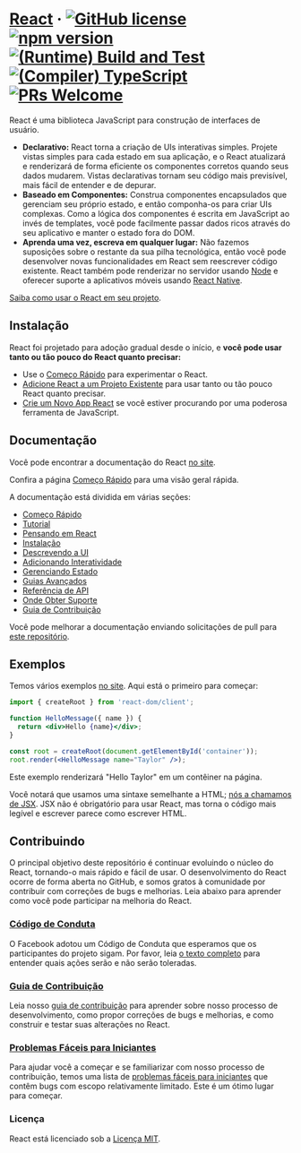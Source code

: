 # [React](https://react.dev/) &middot; [![GitHub license](https://img.shields.io/badge/license-MIT-blue.svg)](https://github.com/facebook/react/blob/main/LICENSE) [![npm version](https://img.shields.io/npm/v/react.svg?style=flat)](https://www.npmjs.com/package/react) [![(Runtime) Build and Test](https://github.com/facebook/react/actions/workflows/runtime_build_and_test.yml/badge.svg)](https://github.com/facebook/react/actions/workflows/runtime_build_and_test.yml) [![(Compiler) TypeScript](https://github.com/facebook/react/actions/workflows/compiler_typescript.yml/badge.svg?branch=main)](https://github.com/facebook/react/actions/workflows/compiler_typescript.yml) [![PRs Welcome](https://img.shields.io/badge/PRs-welcome-brightgreen.svg)](https://legacy.reactjs.org/docs/how-to-contribute.html#your-first-pull-request)

React é uma biblioteca JavaScript para construção de interfaces de usuário.

* **Declarativo:** React torna a criação de UIs interativas simples. Projete vistas simples para cada estado em sua aplicação, e o React atualizará e renderizará de forma eficiente os componentes corretos quando seus dados mudarem. Vistas declarativas tornam seu código mais previsível, mais fácil de entender e de depurar.
* **Baseado em Componentes:** Construa componentes encapsulados que gerenciam seu próprio estado, e então componha-os para criar UIs complexas. Como a lógica dos componentes é escrita em JavaScript ao invés de templates, você pode facilmente passar dados ricos através do seu aplicativo e manter o estado fora do DOM.
* **Aprenda uma vez, escreva em qualquer lugar:** Não fazemos suposições sobre o restante da sua pilha tecnológica, então você pode desenvolver novas funcionalidades em React sem reescrever código existente. React também pode renderizar no servidor usando [Node](https://nodejs.org/en) e oferecer suporte a aplicativos móveis usando [React Native](https://reactnative.dev/).

[Saiba como usar o React em seu projeto](https://react.dev/learn).

## Instalação

React foi projetado para adoção gradual desde o início, e **você pode usar tanto ou tão pouco do React quanto precisar:**

* Use o [Começo Rápido](https://react.dev/learn) para experimentar o React.
* [Adicione React a um Projeto Existente](https://react.dev/learn/add-react-to-an-existing-project) para usar tanto ou tão pouco React quanto precisar.
* [Crie um Novo App React](https://react.dev/learn/start-a-new-react-project) se você estiver procurando por uma poderosa ferramenta de JavaScript.

## Documentação

Você pode encontrar a documentação do React [no site](https://react.dev/).

Confira a página [Começo Rápido](https://react.dev/learn) para uma visão geral rápida.

A documentação está dividida em várias seções:

* [Começo Rápido](https://react.dev/learn)
* [Tutorial](https://react.dev/learn/tutorial-tic-tac-toe)
* [Pensando em React](https://react.dev/learn/thinking-in-react)
* [Instalação](https://react.dev/learn/installation)
* [Descrevendo a UI](https://react.dev/learn/describing-the-ui)
* [Adicionando Interatividade](https://react.dev/learn/adding-interactivity)
* [Gerenciando Estado](https://react.dev/learn/managing-state)
* [Guias Avançados](https://react.dev/learn/escape-hatches)
* [Referência de API](https://react.dev/reference/react)
* [Onde Obter Suporte](https://react.dev/community)
* [Guia de Contribuição](https://legacy.reactjs.org/docs/how-to-contribute.html)

Você pode melhorar a documentação enviando solicitações de pull para [este repositório](https://github.com/reactjs/react.dev).

## Exemplos

Temos vários exemplos [no site](https://react.dev/). Aqui está o primeiro para começar:

```jsx
import { createRoot } from 'react-dom/client';

function HelloMessage({ name }) {
  return <div>Hello {name}</div>;
}

const root = createRoot(document.getElementById('container'));
root.render(<HelloMessage name="Taylor" />);
```

Este exemplo renderizará "Hello Taylor" em um contêiner na página.

Você notará que usamos uma sintaxe semelhante a HTML; [nós a chamamos de JSX](https://react.dev/learn#writing-markup-with-jsx). JSX não é obrigatório para usar React, mas torna o código mais legível e escrever parece como escrever HTML.

## Contribuindo

O principal objetivo deste repositório é continuar evoluindo o núcleo do React, tornando-o mais rápido e fácil de usar. O desenvolvimento do React ocorre de forma aberta no GitHub, e somos gratos à comunidade por contribuir com correções de bugs e melhorias. Leia abaixo para aprender como você pode participar na melhoria do React.

### [Código de Conduta](https://code.fb.com/codeofconduct)

O Facebook adotou um Código de Conduta que esperamos que os participantes do projeto sigam. Por favor, leia [o texto completo](https://code.fb.com/codeofconduct) para entender quais ações serão e não serão toleradas.

### [Guia de Contribuição](https://legacy.reactjs.org/docs/how-to-contribute.html)

Leia nosso [guia de contribuição](https://legacy.reactjs.org/docs/how-to-contribute.html) para aprender sobre nosso processo de desenvolvimento, como propor correções de bugs e melhorias, e como construir e testar suas alterações no React.

### [Problemas Fáceis para Iniciantes](https://github.com/facebook/react/labels/good%20first%20issue)

Para ajudar você a começar e se familiarizar com nosso processo de contribuição, temos uma lista de [problemas fáceis para iniciantes](https://github.com/facebook/react/labels/good%20first%20issue) que contêm bugs com escopo relativamente limitado. Este é um ótimo lugar para começar.

### Licença

React está licenciado sob a [Licença MIT](./LICENSE).
